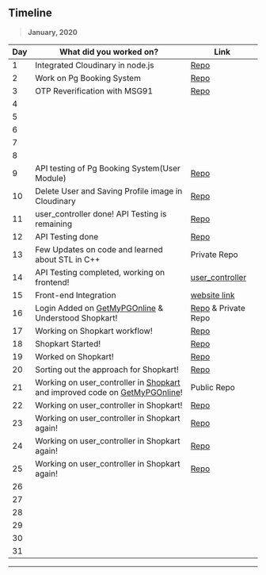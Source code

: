 ## Timeline

> **January, 2020**

| Day | What did you worked on?                                                                                                                                                          | Link                                                                       |
| --- | -------------------------------------------------------------------------------------------------------------------------------------------------------------------------------- | -------------------------------------------------------------------------- |
| 1   | Integrated Cloudinary in node.js                                                                                                                                                 | [Repo](https://github.com/RitwickBhargav/GetMyPGOnline)                    |
| 2   | Work on Pg Booking System                                                                                                                                                        | [Repo](https://github.com/RitwickBhargav/GetMyPGOnline)                    |
| 3   | OTP Reverification with MSG91                                                                                                                                                    | [Repo](https://github.com/RitwickBhargav/GetMyPGOnline)                    |
| 4   |                                                                                                                                                                                  |                                                                            |
| 5   |                                                                                                                                                                                  |                                                                            |
| 6   |                                                                                                                                                                                  |                                                                            |
| 7   |                                                                                                                                                                                  |                                                                            |
| 8   |                                                                                                                                                                                  |                                                                            |
| 9   | API testing of Pg Booking System(User Module)                                                                                                                                    | [Repo](https://github.com/RitwickBhargav/GetMyPGOnline)                    |
| 10  | Delete User and Saving Profile image in Cloudinary                                                                                                                               | [Repo](https://github.com/RitwickBhargav/GetMyPGOnline)                    |
| 11  | user_controller done! API Testing is remaining                                                                                                                                   | [Repo](https://github.com/RitwickBhargav/GetMyPGOnline)                    |
| 12  | API Testing done                                                                                                                                                                 | [Repo](https://github.com/RitwickBhargav/GetMyPGOnline)                    |
| 13  | Few Updates on code and learned about STL in C++                                                                                                                                 | Private Repo                                                               |
| 14  | API Testing completed, working on frontend!                                                                                                                                      | [user_controller](https://documenter.getpostman.com/view/7935280/SWLk251p) |
| 15  | Front-end Integration                                                                                                                                                            | [website link](https://getmypgonline.herokuapp.com)                        |
| 16  | Login Added on [GetMyPGOnline](https://getmypgonline.herokuapp.com) & Understood Shopkart!                                                                                       | [Repo](https://github.com/RitwickBhargav/GetMyPGOnline) & Private Repo     |
| 17  | Working on Shopkart workflow!                                                                                                                                                    | [Repo](https://github.com/RitwickBhargav/Shopkart-Inc.)                    |
| 18  | Shopkart Started!                                                                                                                                                                | [Repo](https://github.com/RitwickBhargav/Shopkart-Inc.)                    |
| 19  | Worked on Shopkart!                                                                                                                                                              | [Repo](https://github.com/RitwickBhargav/Shopkart-Inc.)                    |
| 20  | Sorting out the approach for Shopkart!                                                                                                                                           | [Repo](https://github.com/RitwickBhargav/Shopkart-Inc.)                    |
| 21  | Working on user_controller in [Shopkart](https://github.com/RitwickBhargav/Shopkart-Inc.) and improved code on [GetMyPGOnline](https://github.com/RitwickBhargav/GetMyPGOnline)! | Public Repo                                                                |
| 22  | Working on user_controller in Shopkart!                                                                                                                                          | [Repo](https://github.com/RitwickBhargav/Shopkart-Inc.)                    |
| 23  | Working on user_controller in Shopkart again!                                                                                                                                    | [Repo](https://github.com/RitwickBhargav/Shopkart-Inc.)                    |
| 24  | Working on user_controller in Shopkart again!                                                                                                                                    | [Repo](https://github.com/RitwickBhargav/Shopkart-Inc.)                    |
| 25  | Working on user_controller in Shopkart again!                                                                                                                                    | [Repo](https://github.com/RitwickBhargav/Shopkart-Inc.)                    |
| 26  |                                                                                                                                                                                  |                                                                            |
| 27  |                                                                                                                                                                                  |                                                                            |
| 28  |                                                                                                                                                                                  |                                                                            |
| 29  |                                                                                                                                                                                  |                                                                            |
| 30  |                                                                                                                                                                                  |                                                                            |
| 31  |                                                                                                                                                                                  |                                                                            |

---
